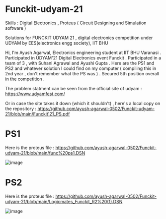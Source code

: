 # Funckit-udyam-21

Skills : Digital Electronics , Proteus ( Circuit Designing and Simulation software )


Solutions for FUNCKIT UDYAM 21 , digital electronics competition under UDYAM by EES(electronics engg society), IIT BHU 

Hi, I'm Ayush Agarwal, Electronics engineering student at IIT BHU Varanasi . Participated in UDYAM'21 Digital Electronics event Funckit . Participated in a team of 3 , with Suhani Agrawal and Ayushi Gupta . Here are the PS1 and PS2 and whatever solution I could find on my computer ( compiling this in 2nd year , don't remember what the PS was ) . Secured 5th position overall in the competition .

The problem statment can be seen from the official site of udyam :
https://www.udyamfest.com/

Or in case the site takes it down (which it shouldn't) , here's a local copy on the repository :
https://github.com/ayush-agarwal-0502/Funckit-udyam-21/blob/main/Funckit'21_PS.pdf

# PS1 

Here is the proteus file :
https://github.com/ayush-agarwal-0502/Funckit-udyam-21/blob/main/func%20ps1.DSN

![image](https://user-images.githubusercontent.com/86561124/146496746-21dc53d3-e099-43ad-aa94-063c23688a96.png)


# PS2

Here is the proteus file :
https://github.com/ayush-agarwal-0502/Funckit-udyam-21/blob/main/Logicmates_Funckit_R2%20(1).DSN

![image](https://user-images.githubusercontent.com/86561124/146496278-a0b76a5f-1947-435f-8238-1f1736a1da61.png)
